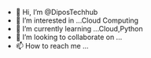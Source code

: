- 👋 Hi, I’m @DiposTechhub
- 👀 I’m interested in ...Cloud Computing
- 🌱 I’m currently learning ...Cloud,Python
- 💞️ I’m looking to collaborate on ...
- 📫 How to reach me ...

<!---
DiposTechhub/DiposTechhub is a ✨ special ✨ repository because its `README.md` (this file) appears on your GitHub profile.
You can click the Preview link to take a look at your changes.
--->
